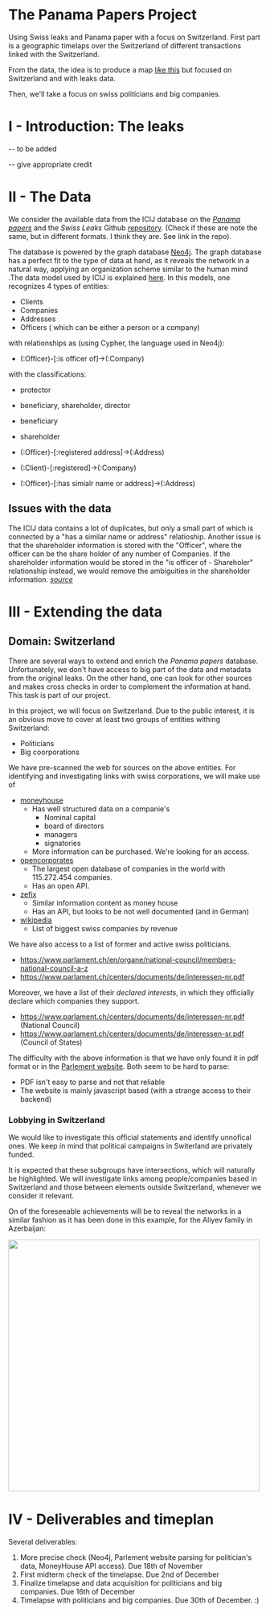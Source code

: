 # The Panama Papers Project
Using Swiss leaks and Panama paper with a focus on Switzerland. First part is a
geographic timelaps over the Switzerland of different transactions linked with
the Switzerland.

From the data, the idea is to produce a map [like
this](https://youtu.be/310-GYiitpM) but focused on Switzerland and with leaks
data.

Then, we'll take a focus on swiss politicians and big companies.

# I - Introduction: The leaks


-- to be added

-- give appropriate credit

# II - The Data

We consider the available data from the ICIJ database on the [_Panama papers_](https://offshoreleaks.icij.org/pages/database) and the _Swiss Leaks_ Github [repository](https://github.com/swissleaks/swiss_leaks_data). (Check if these are note the same, but in different formats. I think they are. See link in the repo).

The database is powered by the graph database [Neo4j](https://neo4j.com/). The graph database has a perfect fit to the type of data at hand, as it reveals the network in a natural way, applying an organization scheme similar to the human mind .The data model used by ICIJ is explained [here](https://neo4j.com/blog/analyzing-panama-papers-neo4j/). In this models, one recognizes 4 types of entities:
 
 * Clients 
 * Companies
 * Addresses
 * Officers ( which can be either a person or a company) 
 
with relationships as (using Cypher, the language used in Neo4j):

 * (:Officer)-[:is officer of]->(:Company)
  
  with the classifications:
  * protector
  * beneficiary, shareholder, director
  * beneficiary
  * shareholder
  
 * (:Officer)-[:registered address]->(:Address)
 * (:Client)-[:registered]->(:Company)
 * (:Officer)-[:has simialr name or address]->(:Address)
  
 
## Issues with the data

The ICIJ data contains a lot of duplicates, but only a small part of which is connected by a "has a similar name or address" relatioship. Another issue is that the shareholder information is stored with the "Officer", where the officer can be the share holder of any number of Companies. If the shareholder information would be stored in the "is officer of - Shareholer" relationship instead, we would remove the ambiguities in the shareholder information. [_source_](https://neo4j.com/blog/analyzing-panama-papers-neo4j/)
 
# III - Extending the data 
## Domain: Switzerland

There are several ways to extend and enrich the _Panama papers_ database. Unfortunately, we don't have access to big part of the data and metadata from the original leaks. On the other hand, one can look for other sources and makes cross checks in order to complement the information at hand. This task is part of our project.
  
In this project, we will focus on Switzerland. Due to the public interest, it is an obvious move to cover at least two groups of entities withing Switzerland:
 
 * Politicians
 * Big coorporations
 
We have pre-scanned the web for sources on the above entities. For identifying and investigating links with swiss corporations, we will make use of
 
 * [moneyhouse](https://www.moneyhouse.ch/)
     * Has well structured data on a companie's
         * Nominal capital
         * board of directors
         * managers 
         * signatories
     * More information can be purchased. We're looking for an access.
 * [opencorporates](https://opencorporates.com/)
     * The largest open database of companies in the world with 115.272.454 companies.
     * Has an open API.
  * [zefix](http://zefix.admin.ch/zfx-cgi/hrform.cgi/hraPage?alle_eintr=on&pers_sort=original&pers_num=0&language=4&col_width=366&amt=007)
      * Similar information content as money house
      * Has an API, but looks to be not well documented (and in German)
  * [wikipedia](https://en.wikipedia.org/wiki/List_of_Swiss_companies_by_revenue)
      * List of biggest swiss companies by revenue
      
 We have also access to a list of former and active swiss politicians.
          
 * https://www.parlament.ch/en/organe/national-council/members-national-council-a-z
 * https://www.parlament.ch/centers/documents/de/interessen-nr.pdf
 
 Moreover, we have a list of their _declared interests_, in which they officially declare which companies they support.

- https://www.parlament.ch/centers/documents/de/interessen-nr.pdf (National
  Council)
- https://www.parlament.ch/centers/documents/de/interessen-sr.pdf (Council of
  States)

The difficulty with the above information is that we have only found it in pdf
format or in the [Parlement
website](https://www.parlament.ch/en/ratsmitglieder?k=*). Both seem to be hard
to parse:
* PDF isn't easy to parse and not that reliable
* The website is mainly javascript based (with a strange access to their backend)

### Lobbying in Switzerland 
We would like to investigate this official statements and identify unnofical ones. We keep in mind that political campaigns in Switerland are privately funded.
 
  
It is expected that these subgroups have intersections, which will naturally be highlighted. We will investigate links among people/companies based in Switzerland and those between elements outside Switzerland, whenever we consider it relevant.

On of the foreseeable achievements will be to reveal the networks in a similar fashion as it has been done in this example, for the Aliyev family in Azerbaijan: 

<img src="https://s3.amazonaws.com/dev.assets.neo4j.com/wp-content/uploads/20160408103432/azerbaijan-president-linkurious-fraud-ring.png" width=500>


# IV - Deliverables and timeplan
Several deliverables:

1. More precise check (Neo4j, Parlement website parsing for politician's data,
MoneyHouse API access). Due 18th of November
2. First midterm check of the timelapse. Due 2nd of December
3. Finalize timelapse and data acquisition for politicians and big companies.
Due 16th of December
4. Timelapse with politicians and big companies. Due 30th of December. :)

